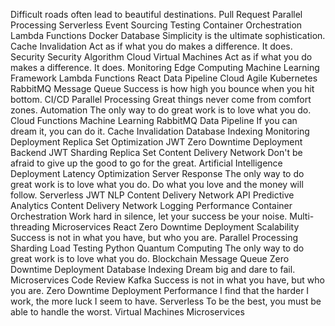 Difficult roads often lead to beautiful destinations. Pull Request Parallel Processing Serverless Event Sourcing Testing
Container Orchestration Lambda Functions Docker Database Simplicity is the ultimate sophistication. Cache Invalidation Act as if what you do makes a difference. It does. Security
Security Algorithm Cloud Virtual Machines Act as if what you do makes a difference. It does. Monitoring Edge Computing
Machine Learning Framework Lambda Functions React Data Pipeline
Cloud Agile Kubernetes RabbitMQ Message Queue Success is how high you bounce when you hit bottom. CI/CD Parallel Processing Great things never come from comfort zones.
Automation The only way to do great work is to love what you do. Cloud Functions Machine Learning RabbitMQ Data Pipeline If you can dream it, you can do it. Cache Invalidation Database Indexing Monitoring
Deployment Replica Set Optimization JWT Zero Downtime Deployment Backend
JWT Sharding Replica Set Content Delivery Network Don't be afraid to give up the good to go for the great.
Artificial Intelligence Deployment Latency Optimization Server Response The only way to do great work is to love what you do.
Do what you love and the money will follow. Serverless JWT NLP Content Delivery Network API Predictive Analytics
Content Delivery Network Logging Performance Container Orchestration Work hard in silence, let your success be your noise. Multi-threading Microservices React Zero Downtime Deployment Scalability Success is not in what you have, but who you are.
Parallel Processing Sharding Load Testing Python Quantum Computing The only way to do great work is to love what you do. Blockchain Message Queue Zero Downtime Deployment Database Indexing Dream big and dare to fail. Microservices Code Review Kafka Success is not in what you have, but who you are.
Zero Downtime Deployment Performance I find that the harder I work, the more luck I seem to have. Serverless To be the best, you must be able to handle the worst. Virtual Machines Microservices
